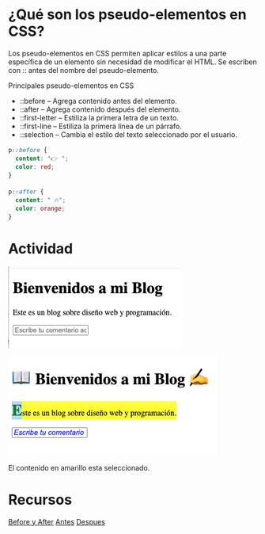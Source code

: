 # ¿Qué son los pseudo-elementos en CSS?
Los pseudo-elementos en CSS permiten aplicar estilos a una parte específica de un elemento sin necesidad de modificar el HTML. Se escriben con :: antes del nombre del pseudo-elemento.

Principales pseudo-elementos en CSS
- ::before – Agrega contenido antes del elemento.
- ::after – Agrega contenido después del elemento.
- ::first-letter – Estiliza la primera letra de un texto.
- ::first-line – Estiliza la primera línea de un párrafo.
- ::selection – Cambia el estilo del texto seleccionado por el usuario.

```css
p::before {
  content: "👉 ";
  color: red;
}

p::after {
  content: " 🔥";
  color: orange;
}
```

# Actividad

![Antes](../../x-assets/UF1841/pseudo1.png)


![Después](../../x-assets/UF1841/pseudo2.png)

El contenido en amarillo esta seleccionado.

# Recursos
[Before y After](https://www.youtube.com/watch?v=dIUOWdwwZBw)
[Antes](https://developer.mozilla.org/es/docs/Web/CSS/::before)
[Despues](https://developer.mozilla.org/es/docs/Web/CSS/::after)